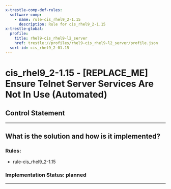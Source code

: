 ```yaml
---
x-trestle-comp-def-rules:
  software-comp:
    - name: rule-cis_rhel9_2-1.15
      description: Rule for cis_rhel9_2-1.15
x-trestle-global:
  profile:
    title: rhel9-cis_rhel9-l2_server
    href: trestle://profiles/rhel9-cis_rhel9-l2_server/profile.json
  sort-id: cis_rhel9_2-01.15
---
```


# cis_rhel9_2-1.15 - \[REPLACE_ME\] Ensure Telnet Server Services Are Not In Use (Automated)

## Control Statement

______________________________________________________________________

## What is the solution and how is it implemented?

<!-- For implementation status enter one of: implemented, partial, planned, alternative, not-applicable -->

<!-- Note that the list of rules under ### Rules: is read-only and changes will not be captured after assembly to JSON -->

<!-- Add control implementation description here for control: cis_rhel9_2-1.15 -->

### Rules:

  - rule-cis_rhel9_2-1.15

### Implementation Status: planned

______________________________________________________________________
